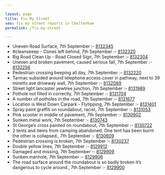 ```yaml
---

layout: page
title: Fix My Street
seo: fix my street reports in Cheltenham
permalink: /fix-my-street

---
```


<!-- fix_marker starts -->

- Uneven Road Surface, 7th September :- [8132345](https://www.fixmystreet.com/report/8132345)
- #cleanseeep - Cones left behind, 7th September :- [8132320](https://www.fixmystreet.com/report/8132320)
- Big Road Clean Up - Road Closed Sign, 7th September :- [8132304](https://www.fixmystreet.com/report/8132304)
- Uneven and broken pavement, caused serious fall, 7th September :- [8132256](https://www.fixmystreet.com/report/8132256)
- Pedestrian crossing beeping all day, 7th September :- [8132220](https://www.fixmystreet.com/report/8132220)
- Tarmac subsided around telephone access cover in pathway, next to 39 minetts ave driveway wall, 7th September :- [8132089](https://www.fixmystreet.com/report/8132089)
- Street light lancaster yewtree junction, 7th September :- [8131989](https://www.fixmystreet.com/report/8131989)
- Pothole not filled in correctly, 7th September :- [8131704](https://www.fixmystreet.com/report/8131704)
- A number of potholes in the road, 7th September :- [8131677](https://www.fixmystreet.com/report/8131677)
- Location is West Down Carpark - Flytipping, 7th September :- [8131401](https://www.fixmystreet.com/report/8131401)
- Spray paint graffiti on roundabout, racist, 7th September :- [8131053](https://www.fixmystreet.com/report/8131053)
- Pink scooter in middle of pavement, 7th September :- [8130902](https://www.fixmystreet.com/report/8130902)
- Sunken metal work, 7th September :- [8130743](https://www.fixmystreet.com/report/8130743)
- St George’s cross painted on roundabout, 7th September :- [8130722](https://www.fixmystreet.com/report/8130722)
- 2 tents and items from camping abandoned. One tent has been burnt the other is collapsed., 7th September :- [8130609](https://www.fixmystreet.com/report/8130609)
- Pedestrian crossing is broken, 7th September :- [8130237](https://www.fixmystreet.com/report/8130237)
- Double yellow lines, 7th September :- [8129912](https://www.fixmystreet.com/report/8129912)
- Damaged and missing, 7th September :- [8129909](https://www.fixmystreet.com/report/8129909)
- Sunken manhole, 7th September :- [8129906](https://www.fixmystreet.com/report/8129906)
- The road surface around the roundabout is so badly broken it’s dangerous to cycle around., 7th September :- [8129900](https://www.fixmystreet.com/report/8129900)

<!-- fix_marker ends -->